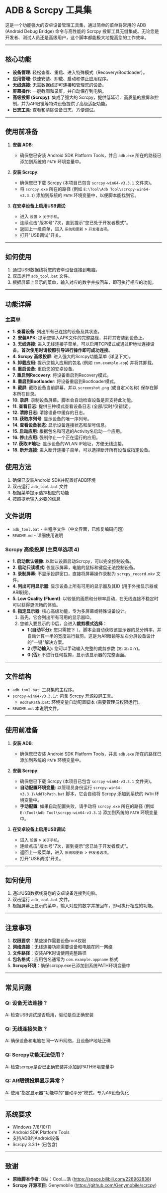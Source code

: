# ADB & Scrcpy 工具集

这是一个功能强大的安卓设备管理工具集，通过简单的菜单将常用的 ADB (Android Debug Bridge) 命令与高性能的 Scrcpy 投屏工具无缝集成。无论您是开发者、测试人员还是高级用户，这个脚本都能极大地提高您的工作效率。

---

## 核心功能

*   **设备管理**: 轻松查看、重启、进入特殊模式（Recovery/Bootloader）。
*   **应用管理**: 快速安装、卸载、启动和停止应用程序。
*   **无线连接**: 无需数据线即可连接和管理您的设备。
*   **屏幕操作**: 一键截图和录屏，并自动保存到电脑。
*   **高级投屏 (Scrcpy)**: 集成了强大的 Scrcpy，提供低延迟、高质量的投屏和控制，并为AR眼镜等特殊设备提供了高级适配功能。
*   **日志工具**: 查看和清除设备日志，方便调试。

---

## 使用前准备

1.  **安装 ADB**:
    *   确保您已安装 Android SDK Platform Tools，并且 `adb.exe` 所在的路径已添加到系统的 `PATH` 环境变量中。

2.  **安装 Scrcpy**:
    *   确保您已下载 Scrcpy (本项目已包含 `scrcpy-win64-v3.3.1` 文件夹)。
    *   将 `scrcpy.exe` 所在的路径 (例如 `E:\Tool\Adb Tool\scrcpy-win64-v3.3.1`) 添加到系统的 `PATH` 环境变量中，以便脚本能找到它。

3.  **在安卓设备上启用USB调试**:
    *   进入 `设置` > `关于手机`。
    *   连续点击"版本号"7次，直到提示"您已处于开发者模式"。
    *   返回上一级菜单，进入 `系统和更新` > `开发者选项`。
    *   打开"USB调试"开关。

---

## 如何使用

1.  通过USB数据线将您的安卓设备连接到电脑。
2.  双击运行 `adb_tool.bat` 文件。
3.  根据屏幕上显示的菜单，输入对应的数字并按回车，即可执行相应的功能。

---

## 功能详解

### 主菜单

*   **1. 查看设备**: 列出所有已连接的设备及其状态。
*   **2. 安装APK**: 提示您输入APK文件的完整路径，并将其安装到设备上。
*   **3. 无线连接**: 进入无线连接子菜单，可以启用TCP模式或通过IP地址连接设备。**首次使用时请按照引导进行操作即可成功连接**。
*   **4. Scrcpy 高级投屏**: 进入强大的Scrcpy功能菜单 (详见下文)。
*   **5. 卸载应用**: 提示您输入应用的包名 (例如 `com.example.app`) 并将其卸载。
*   **6. 重启设备**: 重启您的安卓设备。
*   **7. 重启到Recovery**: 将设备重启到Recovery模式。
*   **8. 重启到Bootloader**: 将设备重启到Bootloader模式。
*   **9. 截屏**: 截取设备当前屏幕，并以 `screenshot.png` (或自定义名称) 保存在脚本所在目录。
*   **10. 录屏**: 录制设备屏幕。脚本会自动检查设备是否支持此功能。
*   **11. 查看日志**: 提供三种模式查看设备日志 (全部/实时/仅错误)。
*   **12. 清除日志**: 清除设备中缓存的日志。
*   **13. 获取序列号**: 显示设备的唯一序列号。
*   **14. 查看设备状态**: 显示设备连接状态和型号信息。
*   **15. 启动应用**: 根据包名和可选的Activity名启动一个应用。
*   **16. 停止应用**: 强制停止一个正在运行的应用。
*   **17. 获取IP地址**: 显示设备的WLAN IP地址，方便无线连接。
*   **18. 断开连接**: 进入断开连接子菜单，可以选择断开所有设备或指定设备。

## 使用方法

1. 确保已安装Android SDK并配置好ADB环境
2. 双击运行 `adb_tool.bat` 文件
3. 根据菜单提示选择相应的功能
4. 按照提示输入必要的信息

## 文件说明

- `adb_tool.bat` - 主程序文件（中文界面，已修复编码问题）
- `README.md` - 详细使用说明

### Scrcpy 高级投屏 (主菜单选项 4)

*   **1. 启动默认镜像**: 以默认设置启动Scrcpy，可以完全控制设备。
*   **2. 启动只读模式**: 仅显示屏幕，电脑的鼠标和键盘无法控制设备。
*   **3. 录制屏幕**: 不显示投屏窗口，直接将屏幕操作录制为 `scrcpy_record.mkv` 文件。
*   **4. 列出可用显示器**: 显示设备上所有可用的显示器及其ID (用于外接显示器或AR眼镜)。
*   **5. Low Quality (Fluent)**: 以较低的画质和分辨率启动，在无线连接不稳定时可以获得更流畅的体验。
*   **6. 指定显示器**: 核心高级功能，专为多屏幕或特殊设备设计。
    1.  首先，它会列出所有可用的显示器ID。
    2.  您输入要显示的ID后，会进入**裁剪模式选择**：
        *   **1 (自动平分)**: 您只需按下 `1`，脚本会自动获取该显示器的总分辨率，并自动计算一半的宽度进行裁剪。这是为AR眼镜等左右分屏设备设计的"一键"解决方案。
        *   **2 (手动输入)**: 您可以手动输入完整的裁剪参数 (`宽:高:X:Y`)。
        *   **0 (否)**: 不进行任何裁剪，显示该显示器的完整画面。

---

## 文件结构

*   `adb_tool.bat`: 工具集的主程序。
*   `scrcpy-win64-v3.3.1/`: 包含 Scrcpy 开源投屏工具。
    *   `AddToPath.bat`: 环境变量自动配置脚本 (需要管理员权限运行)。
*   `README.md`: 本说明文件。

---

## 使用前准备

1.  **安装 ADB**:
    *   确保您已安装 Android SDK Platform Tools，并且 `adb.exe` 所在的路径已添加到系统的 `PATH` 环境变量中。

2.  **安装 Scrcpy**:
    *   确保您已下载 Scrcpy (本项目已包含 `scrcpy-win64-v3.3.1` 文件夹)。
    *   **自动配置环境变量**: 以管理员身份运行 `scrcpy-win64-v3.3.1\AddToPath.bat` 脚本，它会自动将 Scrcpy 添加到系统的 `PATH` 环境变量中。
    *   **手动配置**: 如果自动配置失败，请手动将 `scrcpy.exe` 所在的路径 (例如 `E:\Tool\Adb Tool\scrcpy-win64-v3.3.1`) 添加到系统的 `PATH` 环境变量中。

3.  **在安卓设备上启用USB调试**:
    *   进入 `设置` > `关于手机`。
    *   连续点击"版本号"7次，直到提示"您已处于开发者模式"。
    *   返回上一级菜单，进入 `系统和更新` > `开发者选项`。
    *   打开"USB调试"开关。

---

## 如何使用

1.  通过USB数据线将您的安卓设备连接到电脑。
2.  双击运行 `adb_tool.bat` 文件。
3.  根据屏幕上显示的菜单，输入对应的数字并按回车，即可执行相应的功能。

---

## 注意事项

1. **权限要求**：某些操作需要设备root权限
2. **网络连接**：无线连接功能需要设备和电脑在同一网络
3. **文件路径**：安装APK时请使用完整路径
4. **包名格式**：应用包名通常为 `com.example.appname` 格式
5. **Scrcpy环境**：确保scrcpy.exe已添加到系统PATH环境变量中

---

## 常见问题

### Q: 设备无法连接？
A: 检查USB调试是否启用，驱动是否正确安装

### Q: 无线连接失败？
A: 确保设备和电脑在同一WiFi网络，且设备IP地址正确

### Q: Scrcpy功能无法使用？
A: 检查scrcpy是否已正确安装并添加到PATH环境变量中

### Q: AR眼镜投屏显示异常？
A: 使用"指定显示器"功能中的"自动平分"模式，专为AR设备优化

---

## 系统要求

- Windows 7/8/10/11
- Android SDK Platform Tools
- 支持ADB的Android设备
- Scrcpy 3.3.1+ (已包含)

---

## 致谢

*   **原始脚本作者**: B站：Cool灬浩 (https://space.bilibili.com/228962838)
*   **Scrcpy 开源项目**: Genymobile (https://github.com/Genymobile/scrcpy)
